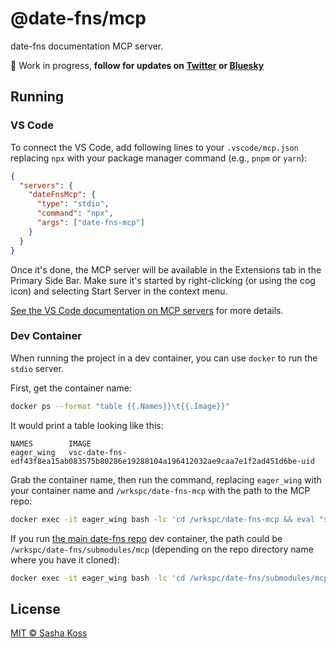 # @date-fns/mcp

date-fns documentation MCP server.

🚧 Work in progress, **follow for updates on [Twitter](https://twitter.com/kossnocorp) or [Bluesky](https://bsky.app/profile/koss.nocorp.me)**

## Running

### VS Code

To connect the VS Code, add following lines to your `.vscode/mcp.json` replacing `npx` with your package manager command (e.g., `pnpm` or `yarn`):

```json
{
  "servers": {
    "dateFnsMcp": {
      "type": "stdio",
      "command": "npx",
      "args": ["date-fns-mcp"]
    }
  }
}
```

Once it's done, the MCP server will be available in the Extensions tab in the Primary Side Bar. Make sure it's started by right-clicking (or using the cog icon) and selecting Start Server in the context menu.

[See the VS Code documentation on MCP servers](https://code.visualstudio.com/docs/copilot/chat/mcp-servers) for more details.

### Dev Container

When running the project in a dev container, you can use `docker` to run the `stdio` server.

First, get the container name:

```bash
docker ps --format "table {{.Names}}\t{{.Image}}"
```

It would print a table looking like this:

```
NAMES        IMAGE
eager_wing   vsc-date-fns-edf43f8ea15ab083575b80286e19288104a196412032ae9caa7e1f2ad451d6be-uid
```

Grab the container name, then run the command, replacing `eager_wing` with your container name and `/wrkspc/date-fns-mcp` with the path to the MCP repo:

```bash
docker exec -it eager_wing bash -lc 'cd /wrkspc/date-fns-mcp && eval "$(mise activate bash --shims)" && node ./src/bin.ts'
```

If you run [the main date-fns repo](https://github.com/date-fns/date-fns) dev container, the path could be `/wrkspc/date-fns/submodules/mcp` (depending on the repo directory name where you have it cloned):

```bash
docker exec -it eager_wing bash -lc 'cd /wrkspc/date-fns/submodules/mcp && eval "$(mise activate bash --shims)" && node ./src/bin.ts'
```

## License

[MIT © Sasha Koss](https://kossnocorp.mit-license.org/)
